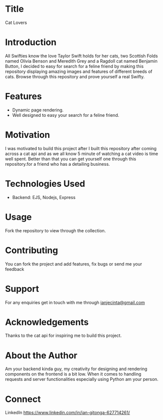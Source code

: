 # Title
Cat Lovers

# Introduction
All Swifties know the love Taylor Swift holds for her cats, two Scottish Folds named Olivia Benson and Meredith Grey and a Ragdoll cat named Benjamin Button, I
decided to easy for search for a feline friend by making this repository displaying amazing images and features of different breeds of cats. Browse through this
repository and prove yourself a real Swifty.

# Features
* Dynamic page rendering.
* Well designed to easy your search for a feline friend.

# Motivation
I was motivated to build this project after I built this repository after coming across a cat api and as we all know 5 minute of watching a cat video is
time well spent. Better than that you can get yourself one through this repository.for a friend who has a detailing business.

# Technologies Used
* Backend: EJS, Nodejs, Express

# Usage
Fork the repository to view through the collection.

# Contributing
You can fork the project and add features, fix bugs or send me your feedback

# Support
For any enquiries get in touch with me through ianjecinta@gmail.com

# Acknowledgements
Thanks to the cat api for inspiring me to build this project.

# About the Author
Am your backend kinda guy, my creativity for designing and rendering components on the frontend is a bit low.
When it comes to handling requests and server functionalities especially using Python am your person.

# Connect
LinkedIn https://www.linkedin.com/in/ian-gitonga-627714261/

